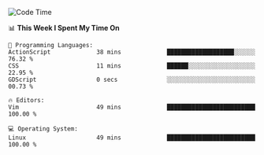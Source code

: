 <!-- [![Top Langs](https://github-readme-stats.vercel.app/api/top-langs/?username=gagahsyuja&theme=dracula&hide_border=true&border_radius=7)](https://github.com/anuraghazra/github-readme-stats) -->

<!--START_SECTION:waka-->
![Code Time](http://img.shields.io/badge/Code%20Time-185%20hrs%2036%20mins-blue)

📊 **This Week I Spent My Time On** 

```text
💬 Programming Languages: 
ActionScript             38 mins             ███████████████████░░░░░░   76.32 % 
CSS                      11 mins             ██████░░░░░░░░░░░░░░░░░░░   22.95 % 
GDScript                 0 secs              ░░░░░░░░░░░░░░░░░░░░░░░░░   00.73 % 

🔥 Editors: 
Vim                      49 mins             █████████████████████████   100.00 % 

💻 Operating System: 
Linux                    49 mins             █████████████████████████   100.00 % 
```


<!--END_SECTION:waka-->
